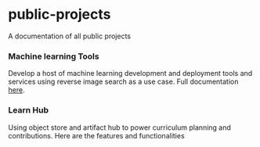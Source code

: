 # public-projects
A documentation of all public projects

### Machine learning Tools
Develop a host of machine learning development and deployment tools and services using reverse image search as a use case. Full documentation [here](https://github.com/robotstech/public-projects/machine-learning-tools/README.md).

### Learn Hub
Using object store and artifact hub to power curriculum planning and contributions. Here are the features and functionalities
